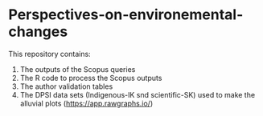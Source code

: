 # Perspectives-on-environemental-changes
This repository contains:
1) The outputs of the Scopus queries
2) The R code to process the Scopus outputs
3) The author validation tables
4) The DPSI data sets (Indigenous-IK snd scientific-SK) used to make the alluvial plots (https://app.rawgraphs.io/)
